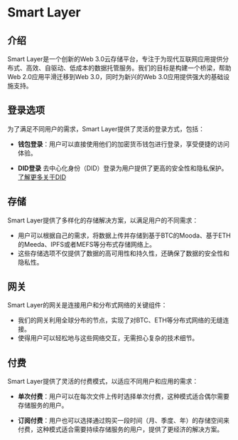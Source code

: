 # Smart Layer

## 介绍

Smart Layer是一个创新的Web 3.0云存储平台，专注于为现代互联网应用提供分布式、高效、自驱动、低成本的数据托管服务。我们的目标是构建一个桥梁，帮助Web 2.0应用平滑迁移到Web 3.0，同时为新兴的Web 3.0应用提供强大的基础设施支持。

## 登录选项

为了满足不同用户的需求，Smart Layer提供了灵活的登录方式，包括：

- **钱包登录**：用户可以直接使用他们的加密货币钱包进行登录，享受便捷的访问体验。

- **DID登录** 去中心化身份（DID）登录为用户提供了更高的安全性和隐私保护。[了解更多关于DID](../feature/DID.md)

## 存储

Smart Layer提供了多样化的存储解决方案，以满足用户的不同需求：

- 用户可以根据自己的需求，将数据上传并存储到基于BTC的Mooda、基于ETH的Meeda、IPFS或者MEFS等分布式存储网络上。
- 这些存储选项不仅提供了数据的高可用性和持久性，还确保了数据的安全性和隐私性。

## 网关

Smart Layer的网关是连接用户和分布式网络的关键组件：

- 我们的网关利用全球分布的节点，实现了对BTC、ETH等分布式网络的无缝连接。
- 使得用户可以轻松地与这些网络交互，无需担心复杂的技术细节。

## 付费

Smart Layer提供了灵活的付费模式，以适应不同用户和应用的需求：

- **单次付费**：用户可以在每次文件上传时选择单次付费，这种模式适合偶尔需要存储服务的用户。

- **订阅付费**：用户也可以选择通过购买一段时间（月、季度、年）的存储空间来付费，这种模式适合需要持续存储服务的用户，提供了更经济的解决方案。


